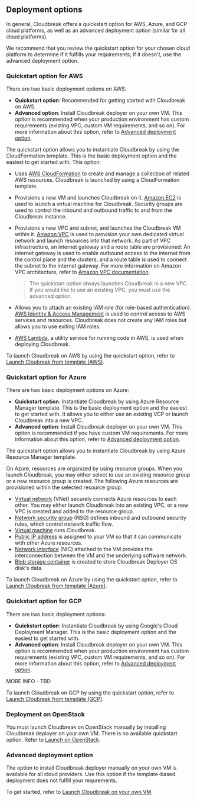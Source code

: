 ## Deployment options 

In general, Cloudbreak offers a quickstart option for AWS, Azure, and GCP cloud platforms, as well as an advanced deployment option (similar for all cloud platforms). 

We recommend that you review the quickstart option for your chosen cloud platform to determine if it fulfills your requirements; If it doesn't, use the advanced deployment option. 
   

### Quickstart option for AWS 

There are two basic deployment options on AWS: 

* **Quickstart option**: Recommended for getting started with Cloudbreak on AWS.    
* **Advanced option**: Install Cloudbreak deployer on your own VM. This option is recommended when your production environment has custom requirements (existing VPC, custom VM requirements, and so on). For more information about this option, refer to [Advanced deployment option](#advanced-deployment-option).   

[Comment]: <> (This info is based on https://docs.hortonworks.com/HDPDocuments/HDCloudAWS/HDCloudAWS-1.16.5/bk_hdcloud-aws/content/index.html) 
  
The quickstart option allows you to instantiate Cloudbreak by using the CloudFormation template. This is the basic deployment option and the easiest to get started with. This option:

* Uses [AWS CloudFormation](https://aws.amazon.com/documentation/cloudformation/) to create and manage a collection of related AWS resources. Cloudbreak is launched by using a CloudFormation template.  

* Provisions a new VM and launches Cloudbreak on it. [Amazon EC2](https://aws.amazon.com/documentation/ec2/) is used to launch a virtual machine for Cloudbreak. Security groups are used to control the inbound and outbound traffic to and from the Cloudbreak instance. 
        
* Provisions a new VPC and subnet, and launches the Cloudbreak VM within it. [Amazon VPC](https://aws.amazon.com/documentation/vpc/) is used to provision your own dedicated virtual network and launch resources into that network. As part of VPC infrastructure, an internet gateway and a route table are provisioned: An internet gateway is used to enable outbound access to the internet from the control plane and the clusters, and a route table is used to connect the subnet to the internet gateway. For more information on Amazon VPC architecture, refer to [Amazon VPC documentation](https://docs.aws.amazon.com/AmazonVPC/latest/GettingStartedGuide/ExerciseOverview.html).   

    > The quickstart option always launches Cloudbreak in a new VPC. If you would like to use an existing VPC, you must use the advanced option.  
    
* Allows you to attach an existing IAM role (for role-based authentication). [AWS Identity & Access Management](https://aws.amazon.com/documentation/iam/) is used to control access to AWS services and resources. Cloudbreak does not create any IAM roles but allows you to use exiting IAM roles.   
* [AWS Lambda](https://aws.amazon.com/documentation/lambda/), a utility service for running code in AWS, is used when deploying Cloudbreak.  

[Comment]: <> (What exactly is this Lambda service used for?) 

To launch Cloudbreak on AWS by using the quickstart option, refer to [Launch Cloubreak from template (AWS)](aws-launch.md).   


### Quickstart option for Azure  

There are two basic deployment options on Azure:

* **Quickstart option**: Instantiate Cloudbreak by using Azure Resource Manager template. This is the basic deployment option and the easiest to get started with. It allows you to either use an existing VCP or launch Cloudbreak into a new VPC.   
* **Advanced option**: Install Cloudbreak deployer on your own VM. This option is recommended if you have custom VM requirements. For more information about this option, refer to [Advanced deployment option](#advanced-deployment-option).   

[Comment]: <> (This info was pulled from https://hortonworks.github.io/cloudbreak-azure-docs/index.html)

The quickstart option allows you to instantiate Cloudbreak by using Azure Resource Manager template. 

On Azure, resources are organized by using resource groups. When you launch Cloudbreak, you may either select to use an existing resource group or a new resource group is created. The following Azure resources are provisioned within the selected resource group:

* [Virtual network](https://docs.microsoft.com/en-us/azure/virtual-network/virtual-networks-overview) (VNet) securely connects Azure resources to each other. You may either launch Cloudbreak into an existing VPC, or a new VPC is created and added to the resource group.  
* [Network security group](https://docs.microsoft.com/en-us/azure/virtual-network/virtual-network-vnet-plan-design-arm) (NSG) defines inbound and outbound security rules, which control network traffic flow.  
* [Virtual machine](https://docs.microsoft.com/en-us/azure/virtual-machines/linux/overview?toc=%2Fazure%2Fvirtual-machines%2Flinux%2Ftoc.json) runs Cloudbreak.  
* [Public IP address](https://docs.microsoft.com/en-us/azure/virtual-network/virtual-network-ip-addresses-overview-arm) is assigned to your VM so that it can communicate with other Azure resources.  
* [Network interface](https://docs.microsoft.com/en-us/azure/virtual-network/virtual-network-network-interface) (NIC) attached to the VM provides the interconnection between the VM and the underlying software network.  
* [Blob storage container](https://docs.microsoft.com/en-us/azure/storage/common/storage-introduction) is created to store Cloudbreak Deployer OS disk's data.  

To launch Cloudbreak on Azure by using the quickstart option, refer to [Launch Cloubreak from template (Azure)](azure-launch.md).

### Quickstart option for GCP   

There are two basic deployment options:

* **Quickstart option**: Instantiate Cloudbreak by using Google's Cloud Deployment Manager. This is the basic deployment option and the easiest to get started with.   
* **Advanced option**: Install Cloudbreak deployer on your own VM. This option is recommended when your production environment has custom requirements (existing VPC, custom VM requirements, and so on). For more information about this option, refer to [Advanced deployment option](#advanced-deployment-option). 

MORE INFO - TBD 

To launch Cloudbreak on GCP by using the quickstart option, refer to [Launch Cloubreak from template (GCP)](gcp-launch.md).


### Deployment on OpenStack  

You must launch Cloudbreak on OpenStack manually by installing Cloudbreak deployer on your own VM. There is no available quickstart option. Refer to [Launch on OpenStack](os-launch.md). 


### Advanced deployment option  
  
The option to install Cloudbreak deployer manually on your own VM is available for all cloud providers. Use this option if the template-based deployment does not fulfill your requrements.

To get started, refer to [Launch Cloudbreak on your own VM](vm-launch.md).


